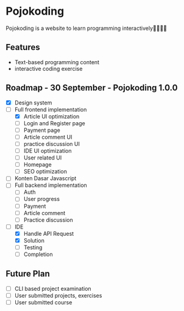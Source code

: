 # Pojokoding

Pojokoding is a website to learn programming interactively🌸🍮🍪🍪 

## Features

- Text-based programming content 
- interactive coding exercise

## Roadmap - 30 September - Pojokoding 1.0.0

- [x] Design system 
- [ ] Full frontend implementation
    - [x] Article UI optimization
    - [ ] Login and Register page
    - [ ] Payment page
    - [ ] Article comment UI
    - [ ] practice discussion UI 
    - [ ] IDE UI optimization
    - [ ] User related UI 
    - [ ] Homepage
    - [ ] SEO optimization
- [ ] Konten Dasar Javascript
- [ ] Full backend implementation
    - [ ] Auth
    - [ ] User progress
    - [ ] Payment
    - [ ] Article comment
    - [ ] Practice discussion
- [ ] IDE
    - [x] Handle API Request
    - [x] Solution
    - [ ] Testing
    - [ ] Completion

## Future Plan

- [ ] CLI based project examination
- [ ] User submitted projects, exercises
- [ ] User submitted course